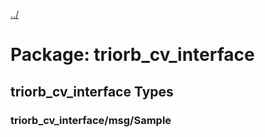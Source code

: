 [../](../README.md)

# Package: triorb_cv_interface
## triorb_cv_interface Types
### triorb_cv_interface/msg/Sample
```bash
```